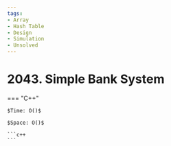 ```yaml
---
tags:
- Array
- Hash Table
- Design
- Simulation
- Unsolved
---
```



# 2043. Simple Bank System

=== "C++"

    $Time: O()$

    $Space: O()$

    ```c++
    ```